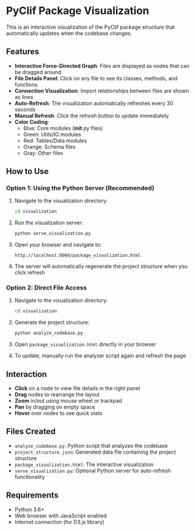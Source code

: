 # PyClif Package Visualization

This is an interactive visualization of the PyClif package structure that automatically updates when the codebase changes.

## Features

- **Interactive Force-Directed Graph**: Files are displayed as nodes that can be dragged around
- **File Details Panel**: Click on any file to see its classes, methods, and functions
- **Connection Visualization**: Import relationships between files are shown as lines
- **Auto-Refresh**: The visualization automatically refreshes every 30 seconds
- **Manual Refresh**: Click the refresh button to update immediately
- **Color Coding**:
  - Blue: Core modules (__init__.py files)
  - Green: Utils/IO modules
  - Red: Tables/Data modules
  - Orange: Schema files
  - Gray: Other files

## How to Use

### Option 1: Using the Python Server (Recommended)

1. Navigate to the visualization directory:
   ```bash
   cd visualization
   ```

2. Run the visualization server:
   ```bash
   python serve_visualization.py
   ```

3. Open your browser and navigate to:
   ```
   http://localhost:8000/package_visualization.html
   ```

4. The server will automatically regenerate the project structure when you click refresh

### Option 2: Direct File Access

1. Navigate to the visualization directory:
   ```bash
   cd visualization
   ```

2. Generate the project structure:
   ```bash
   python analyze_codebase.py
   ```

3. Open `package_visualization.html` directly in your browser

4. To update, manually run the analyzer script again and refresh the page

## Interaction

- **Click** on a node to view file details in the right panel
- **Drag** nodes to rearrange the layout
- **Zoom** in/out using mouse wheel or trackpad
- **Pan** by dragging on empty space
- **Hover** over nodes to see quick stats

## Files Created

- `analyze_codebase.py`: Python script that analyzes the codebase
- `project_structure.json`: Generated data file containing the project structure
- `package_visualization.html`: The interactive visualization
- `serve_visualization.py`: Optional Python server for auto-refresh functionality

## Requirements

- Python 3.6+
- Web browser with JavaScript enabled
- Internet connection (for D3.js library)